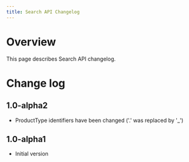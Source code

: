 ```yaml
---
title: Search API Changelog
---
```

# Overview

This page describes Search API changelog.

# Change log

## 1.0-alpha2

* ProductType identifiers have been changed ('.' was replaced by '_')
    
## 1.0-alpha1
    
* Initial version

